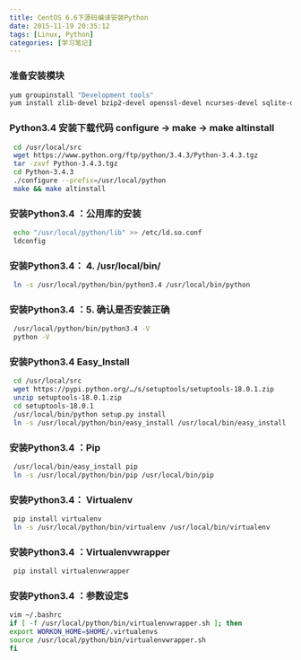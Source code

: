 ```yaml
---
title: CentOS 6.6下源码编译安装Python
date: 2015-11-19 20:35:12
tags: [Linux, Python]
categories: [学习笔记]
---
```


### 准备安装模块
```bash
yum groupinstall "Development tools"
yum install zlib-devel bzip2-devel openssl-devel ncurses-devel sqlite-devel readline-devel tk-devel
```

### Python3.4 安装下载代码 configure → make → make altinstall
```bash
 cd /usr/local/src
 wget https://www.python.org/ftp/python/3.4.3/Python-3.4.3.tgz
 tar -zxvf Python-3.4.3.tgz 
 cd Python-3.4.3
 ./configure --prefix=/usr/local/python
 make && make altinstall
 ```

### 安装Python3.4 ：公用库的安装
```bash
 echo "/usr/local/python/lib" >> /etc/ld.so.conf
 ldconfig
```
### 安装Python3.4： 4. /usr/local/bin/
```bash
 ln -s /usr/local/python/bin/python3.4 /usr/local/bin/python
```

### 安装Python3.4  ：5. 确认是否安装正确
```bash
 /usr/local/python/bin/python3.4 -V
 python -V
```

### 安装Python3.4  Easy_Install
```bash
 cd /usr/local/src
 wget https://pypi.python.org/…/s/setuptools/setuptools-18.0.1.zip
 unzip setuptools-18.0.1.zip
 cd setuptools-18.0.1
 /usr/local/bin/python setup.py install
 ln -s /usr/local/python/bin/easy_install /usr/local/bin/easy_install
```

### 安装Python3.4 ：Pip
```bash
 /usr/local/bin/easy_install pip
 ln -s /usr/local/python/bin/pip /usr/local/bin/pip
```

### 安装Python3.4： Virtualenv
```bash
 pip install virtualenv
 ln -s /usr/local/python/bin/virtualenv /usr/local/bin/virtualenv
```

### 安装Python3.4 ：Virtualenvwrapper
```bash
 pip install virtualenvwrapper
```

### 安装Python3.4 ：参数设定$ 
```bash
vim ~/.bashrc
if [ -f /usr/local/python/bin/virtualenvwrapper.sh ]; then
export WORKON_HOME=$HOME/.virtualenvs
source /usr/local/python/bin/virtualenvwrapper.sh
fi
```